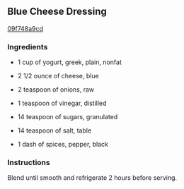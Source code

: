 ## Blue Cheese Dressing

[09f748a9cd](http://www.food.com/recipe/blue-cheese-dressing-422905)

### Ingredients

 - 1 cup of yogurt, greek, plain, nonfat

 - 2 1/2 ounce of cheese, blue

 - 2 teaspoon of onions, raw

 - 1 teaspoon of vinegar, distilled

 - 14 teaspoon of sugars, granulated

 - 14 teaspoon of salt, table

 - 1 dash of spices, pepper, black

### Instructions

Blend until smooth and refrigerate 2 hours before serving.